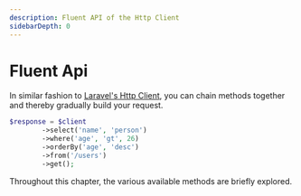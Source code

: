 ```yaml
---
description: Fluent API of the Http Client
sidebarDepth: 0
---
```


# Fluent Api

In similar fashion to [Laravel's Http Client](https://laravel.com/docs/10.x/http-client), you can chain methods together and thereby gradually build your request. 

```php
$response = $client
        ->select('name', 'person')
        ->where('age', 'gt', 26)
        ->orderBy('age', 'desc')
        ->from('/users')
        ->get();
```

Throughout this chapter, the various available methods are briefly explored.


